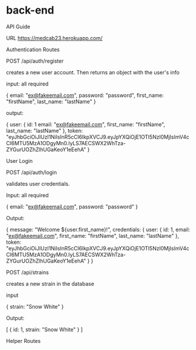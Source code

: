 # back-end

API Guide 

URL https://medcab23.herokuapp.com/

Authentication Routes

POST /api/auth/register

creates a new user account. 
Then returns an object with the user's info

input: 
all required

{
    email: "ex@fakeemail.com",
    password: "password",
    first_name: "firstName",
    last_name: "lastName"
}

output: 

{
    user: {
        id: 1
        email: "ex@fakeemail.com",
        first_name: "firstName",
        last_name: "lastName"
    },
     token: "eyJhbGciOiJIUzI1NiIsInR5cCI6IkpXVCJ9.eyJpYXQiOjE1OTI5NzI0MjIsImV4cCI6MTU5MzA1ODgyMn0.IyLS7AECSWX2WhTza-ZYGurUOZhZlhUGaKeoY1eEehA"
}

User Login 

POST /api/auth/login

validates user credentials.

Input:
all required

{
    email: "ex@fakeemail.com",
    password: "password"
}

Output:

{
  message: "Welcome ${user.first_name}!",
  credentials: {
    user: {
      id: 1,
        email: "ex@fakeemail.com",
        first_name: "firstName",
        last_name: "lastName"
    },
     token: "eyJhbGciOiJIUzI1NiIsInR5cCI6IkpXVCJ9.eyJpYXQiOjE1OTI5NzI0MjIsImV4cCI6MTU5MzA1ODgyMn0.IyLS7AECSWX2WhTza-ZYGurUOZhZlhUGaKeoY1eEehA"
  }
}


POST /api/strains

creates a new strain in the database

input 

{
  strain: "Snow White"
}

Output:

[
  {
    id: 1,
    strain: "Snow White"
  }
]

Helper Routes 
